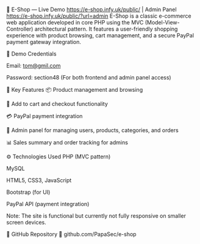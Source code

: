 🛒 E-Shop — Live Demo https://e-shop.infy.uk/public/ | Admin Panel https://e-shop.infy.uk/public/?url=admin
E-Shop is a classic e-commerce web application developed in core PHP using the MVC (Model-View-Controller) architectural pattern. It features a user-friendly shopping experience with product browsing, cart management, and a secure PayPal payment gateway integration.

🔐 Demo Credentials

Email: tom@gmil.com

Password: section48
(For both frontend and admin panel access)

🧰 Key Features
📦 Product management and browsing

🛒 Add to cart and checkout functionality

💳 PayPal payment integration

🔐 Admin panel for managing users, products, categories, and orders

📊 Sales summary and order tracking for admins

⚙️ Technologies Used
PHP (MVC pattern)

MySQL

HTML5, CSS3, JavaScript

Bootstrap (for UI)

PayPal API (payment integration)

Note: The site is functional but currently not fully responsive on smaller screen devices.

📂 GitHub Repository
🔗 github.com/PapaSec/e-shop

